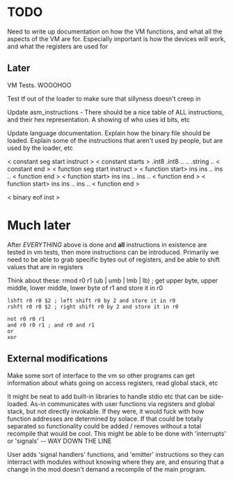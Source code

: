 # TODO

Need to write up documentation on how the VM functions, and what all the aspects of the VM are for. Especially important is how the devices will work, and what the registers are used for


## Later

VM Tests. WOOOHOO 



Test tf out of the loader to make sure that sillyness doesn't creep in

Update asm_instructions - There should be a nice table of ALL instructions, and their hex representation.
A showing of who uses id bits, etc

Update language documentation. Explain how the binary file should be loaded. Explain some of the instructions that aren't used by people, but are used by the loader, etc

< constant seg start instruct >
< constant starts >
.int8 
.int8
..
..
.string
..
< constant end >
< function seg start instruct >
< function start>
ins
ins
..
ins
..
< function end >
< function start>
ins
ins
..
ins
..
< function end >
< function start>
ins
ins
..
ins
..
< function end >

< binary eof inst >
# Much later

After _EVERYTHING_ above is done and **all** instructions in existence are tested in vm tests, then more instructions can be introduced. Primarily we need to be able to grab specific bytes out of registers, and be able to shift values that are in registers

Think about these:
    rmod r0 r1 (ub | umb | lmb | lb) ; get upper byte, upper middle, lower middle, lower byte of r1 and store it in r0

    lshft r0 r0 $2 ; left shift r0 by 2 and store it in r0
    rshft r0 r0 $2 ; right shift r0 by 2 and store it in r0

    not r0 r0 r1 
    and r0 r0 r1 ; and r0 and r1
    or 
    xor


## External modifications

Make some sort of interface to the vm so other programs can get information about whats going on
access registers, read global stack, etc

It might be neat to add built-in libraries to handle stdio etc that can be side-loaded. As-in communicates with user functions via registers and global stack, but not directly invokable. If they were, it would fuck with how function addresses are determined by solace. If that could be totally separated so functionality could be added / removes  without a total recompile that would be cool. 
    This might be able to be done with 'interrupts' or 'signals' -- WAY DOWN THE LINE

User adds 'signal handlers' functions, and 'emitter' instructions so they can interract with modules without knowing where they are, and ensuring that a change in the mod doesn't demand a recompile of the main program.

